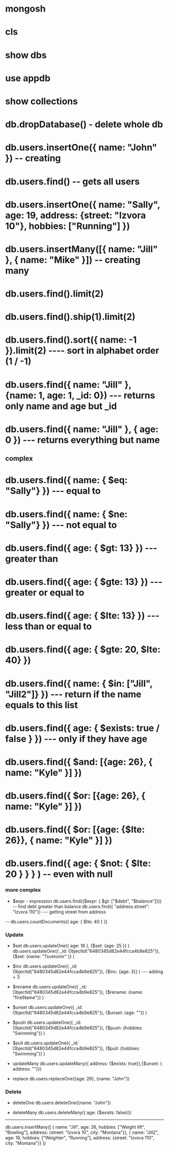 # mongosh

# cls

# show dbs

# use appdb

# show collections

# db.dropDatabase() - delete whole db

# db.users.insertOne({ name: "John" }) -- creating

# db.users.find() -- gets all users

# db.users.insertOne({ name: "Sally", age: 19, address: {street: "Izvora 10"}, hobbies: ["Running"] })

# db.users.insertMany([{ name: "Jill" }, { name: "Mike" }]) -- creating many

# db.users.find().limit(2)

# db.users.find().ship(1).limit(2)

# db.users.find().sort({ name: -1 }).limit(2) ---- sort in alphabet order (1 / -1)

# db.users.find({ name: "Jill" }, {name: 1, age: 1, \_id: 0}) --- returns only name and age but \_id

# db.users.find({ name: "Jill" }, { age: 0 }) --- returns everything but name

## complex

# db.users.find({ name: { $eq: "Sally"} }) --- equal to

# db.users.find({ name: { $ne: "Sally"} }) --- not equal to

# db.users.find({ age: { $gt: 13} }) --- greater than

# db.users.find({ age: { $gte: 13} }) --- greater or equal to

# db.users.find({ age: { $lte: 13} }) --- less than or equal to

# db.users.find({ age: { $gte: 20, $lte: 40} })

# db.users.find({ name: { $in: ["Jill", "Jill2"]} }) --- return if the name equals to this list

# db.users.find({ age: { $exists: true / false } }) --- only if they have age

# db.users.find({ $and: [{age: 26}, { name: "Kyle" }] })

# db.users.find({ $or: [{age: 26}, { name: "Kyle" }] })

# db.users.find({ $or: [{age: {$lte: 26}}, { name: "Kyle" }] })

# db.users.find({ age: { $not: { $lte: 20 } } } ) -- even with null

### more complex

- $expr - expression
 db.users.find({$expr: { $gt: ["$debt", "$balance"]}}) -- find debt greater than balance
  db.users.find({ "address.street": "Izvora 110"}) --- getting street from address

-- db.users.countDocuments({ age: { $lte: 40 } })

### Update

- $set
db.users.updateOne({ age: 18 }, {$set: {age: 25 }} )
db.users.updateOne({ _id: ObjectId("6480345d82e44fcca4b9e825")}, {$set:  {name: "Tsvetomir" }} )

- $inc
db.users.updateOne({ _id: ObjectId("6480345d82e44fcca4b9e825")}, {$inc:  {age: 3}} ) --- adding + 3

- $rename
db.users.updateOne({ _id: ObjectId("6480345d82e44fcca4b9e825")}, {$rename:  {name: "firstName"}} )

- $unset
db.users.updateOne({ _id: ObjectId("6480345d82e44fcca4b9e825")}, {$unset:  {age: ""}} )

- $push
db.users.updateOne({ _id: ObjectId("6480345d82e44fcca4b9e825")}, {$push:  {hobbies: "Swimming"}} )

- $pull
db.users.updateOne({ _id: ObjectId("6480345d82e44fcca4b9e825")}, {$pull:  {hobbies: "Swimming"}} )

- updateMany
db.users.updateMany({ address: {$exists: true}},{$unset: { address: ""}})

- replace
db.users.replaceOne({age: 26}, {name: "John"})

### Delete

- deleteOne
db.users.deleteOne({name: "John"})

- deleteMany
db.users.deleteMany({ age: {$exists: false}})

-------------
db.users.insertMany([
{ name: "Jill", age: 26, hobbies: ["Weight lift", "Bowling"], address: {street: "Izvora 10", city: "Montana"}},
{ name: "Jill2", age: 18, hobbies: ["Weighter", "Running"], address: {street: "Izvora 110", city: "Montana"}}
])
